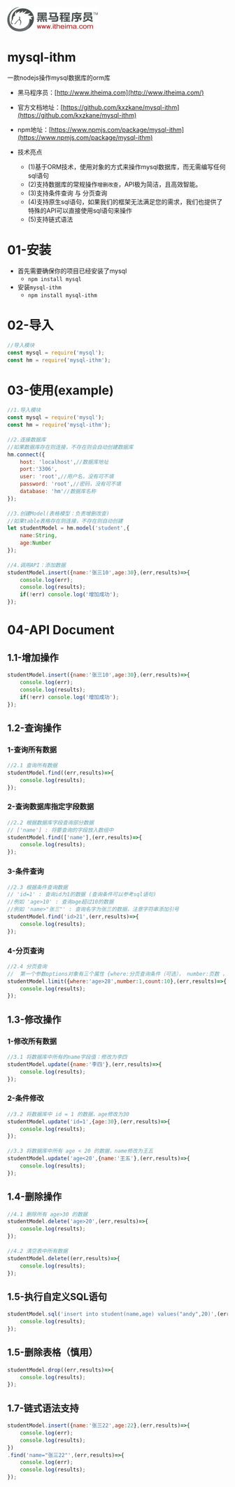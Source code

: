 ![](README.assets/logo.png)

# mysql-ithm

一款nodejs操作mysql数据库的orm库

* 黑马程序员：[http://www.itheima.com](http://www.itheima.com/)
* 官方文档地址：[https://github.com/kxzkane/mysql-ithm](https://github.com/kxzkane/mysql-ithm)
* npm地址：[https://www.npmjs.com/package/mysql-ithm](https://www.npmjs.com/package/mysql-ithm)

* 技术亮点
  * (1)基于ORM技术，使用对象的方式来操作mysql数据库，而无需编写任何sql语句
  * (2)支持数据库的常规操作`增删改查`，API极为简洁，且高效智能。
  * (3)支持条件查询 与 分页查询
  * (4)支持原生sql语句，如果我们的框架无法满足您的需求，我们也提供了特殊的API可以直接使用sql语句来操作
  * (5)支持链式语法

# 01-安装

* 首先需要确保你的项目已经安装了mysql
  * `npm install mysql`
* 安装`mysql-ithm`
  * `npm install mysql-ithm`



# 02-导入

```javascript
//导入模块
const mysql = require('mysql');
const hm = require('mysql-ithm');
```



# 03-使用(example)

```javascript
//1.导入模块
const mysql = require('mysql');
const hm = require('mysql-ithm');

//2.连接数据库
//如果数据库存在则连接，不存在则会自动创建数据库
hm.connect({
    host: 'localhost',//数据库地址
    port:'3306',
    user: 'root',//用户名，没有可不填
    password: 'root',//密码，没有可不填
    database: 'hm'//数据库名称
});

//3.创建Model(表格模型：负责增删改查)
//如果table表格存在则连接，不存在则自动创建
let studentModel = hm.model('student',{
    name:String,
    age:Number
});

//4.调用API：添加数据
studentModel.insert({name:'张三10',age:30},(err,results)=>{
    console.log(err);
    console.log(results);
    if(!err) console.log('增加成功');
});
```



# 04-API Document

## 1.1-增加操作



```javascript
studentModel.insert({name:'张三10',age:30},(err,results)=>{
    console.log(err);
    console.log(results);
    if(!err) console.log('增加成功');
});
```



##  1.2-查询操作

### 1-查询所有数据

```javascript
//2.1 查询所有数据
studentModel.find((err,results)=>{
    console.log(results);
});
```

### 2-查询数据库指定字段数据

```javascript
//2.2 根据数据库字段查询部分数据
// ['name'] : 将要查询的字段放入数组中
studentModel.find(['name'],(err,results)=>{
    console.log(results);
});
```

### 3-条件查询

```javascript
//2.3 根据条件查询数据
// 'id=1' : 查询id为1的数据 (查询条件可以参考sql语句)
//例如 'age>10' : 查询age超过10的数据 
//例如 'name>"张三"' : 查询名字为张三的数据，注意字符串添加引号
studentModel.find('id>21',(err,results)=>{
    console.log(results);
});
```

### 4-分页查询

```javascript
//2.4 分页查询
//  第一个参数options对象有三个属性 {where:分页查询条件（可选）， number:页数 ， count：每页数量}
studentModel.limit({where:'age>28',number:1,count:10},(err,results)=>{
    console.log(results);
});
```

## 1.3-修改操作

### 1-修改所有数据

```javascript
//3.1 将数据库中所有的name字段值：修改为李四
studentModel.update({name:'李四'},(err,results)=>{
    console.log(results);
});
```

### 2-条件修改

```javascript
//3.2 将数据库中 id = 1 的数据，age修改为30
studentModel.update('id=1',{age:30},(err,results)=>{
    console.log(results);
});

//3.3 将数据库中所有 age < 20 的数据，name修改为王五
studentModel.update('age<20',{name:'王五'},(err,results)=>{
    console.log(results);
});
```



## 1.4-删除操作

```javascript
//4.1 删除所有 age>30 的数据
studentModel.delete('age>20',(err,results)=>{
    console.log(results);
});

//4.2 清空表中所有数据
studentModel.delete((err,results)=>{
    console.log(results);
});
```



## 1.5-执行自定义SQL语句

```javascript
studentModel.sql('insert into student(name,age) values("andy",20)',(err,results)=>{
    console.log(results);
});
```



## 1.5-删除表格（慎用）

```javascript
studentModel.drop((err,results)=>{
    console.log(results);
});
```



## 1.7-链式语法支持

```javascript
studentModel.insert({name:'张三22',age:22},(err,results)=>{
    console.log(err);
    console.log(results);
})
.find('name="张三22"',(err,results)=>{
    console.log(err);
    console.log(results);
});
```

